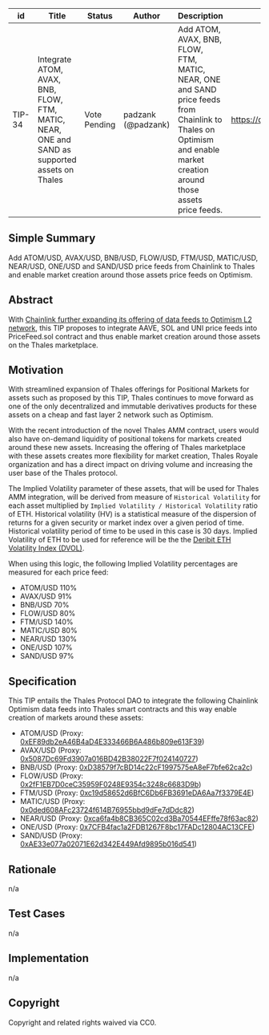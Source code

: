 | id | Title | Status | Author | Description | Discussions to | Created |
| ----------- | ----------- | ----------- | ----------- | ----------- | ----------- | ----------- |
| TIP-34 | Integrate ATOM, AVAX, BNB, FLOW, FTM, MATIC, NEAR, ONE and SAND as supported assets on Thales| Vote Pending | padzank (@padzank)| Add ATOM, AVAX, BNB, FLOW, FTM, MATIC, NEAR, ONE and SAND price feeds from Chainlink to Thales on Optimism and enable market creation around those assets price feeds. | https://discord.gg/rPpPcMXSeU | 2022-03-14
 
## Simple Summary
 
Add ATOM/USD, AVAX/USD, BNB/USD, FLOW/USD, FTM/USD, MATIC/USD, NEAR/USD, ONE/USD and SAND/USD price feeds from Chainlink to Thales and enable market creation around those assets price feeds on Optimism.
 
## Abstract
 
With [Chainlink further expanding its offering of data feeds to Optimism L2 network](https://docs.chain.link/docs/optimism-price-feeds/), this TIP proposes to integrate AAVE, SOL and UNI price feeds into PriceFeed.sol contract and thus enable market creation around those assets on the Thales marketplace.
 
## Motivation
 
With streamlined expansion of Thales offerings for Positional Markets for assets such as proposed by this TIP, Thales continues to move forward as one of the only decentralized and immutable derivatives products for these assets on a cheap and fast layer 2 network such as Optimism.  
   
With the recent introduction of the novel Thales AMM contract, users would also have on-demand liquidity of positional tokens for markets created around these new assets. Increasing the offering of Thales marketplace with these assets creates more flexibility for market creation, Thales Royale organization and has a direct impact on driving volume and increasing the user base of the Thales protocol.  
  
The Implied Volatility parameter of these assets, that will be used for Thales AMM integration, will be derived from measure of `Historical Volatility` for each asset multiplied by `Implied Volatility / Historical Volatility` ratio of ETH. Historical volatility (HV) is a statistical measure of the dispersion of returns for a given security or market index over a given period of time. Historical volatility period of time to be used in this case is 30 days. Implied Volatility of ETH to be used for reference will be the the [Deribit ETH Volatility Index (DVOL)](https://www.deribit.com/statistics/ETH/volatility-index).
  
  When using this logic, the following Implied Volatility percentages are measured for each price feed:  
- ATOM/USD 110%
- AVAX/USD 91%
- BNB/USD 70% 
- FLOW/USD 80% 
- FTM/USD 140% 
- MATIC/USD 80%
- NEAR/USD 130%
- ONE/USD 107%
- SAND/USD 97%
 
## Specification
 
This TIP entails the Thales Protocol DAO to integrate the following Chainlink Optimism data feeds into Thales smart contracts and this way enable creation of markets around these assets:
 
 - ATOM/USD  (Proxy: [0xEF89db2eA46B4aD4E333466B6A486b809e613F39](https://optimistic.etherscan.io/address/0xEF89db2eA46B4aD4E333466B6A486b809e613F39)) 
 - AVAX/USD  (Proxy: [0x5087Dc69Fd3907a016BD42B38022F7f024140727](https://optimistic.etherscan.io/address/0x5087Dc69Fd3907a016BD42B38022F7f024140727))
 - BNB/USD   (Proxy: [0xD38579f7cBD14c22cF1997575eA8eF7bfe62ca2c](https://optimistic.etherscan.io/address/0xD38579f7cBD14c22cF1997575eA8eF7bfe62ca2c))
 - FLOW/USD  (Proxy: [0x2fF1EB7D0ceC35959F0248E9354c3248c6683D9b](https://optimistic.etherscan.io/address/0x2fF1EB7D0ceC35959F0248E9354c3248c6683D9b))
 - FTM/USD   (Proxy: [0xc19d58652d6BfC6Db6FB3691eDA6Aa7f3379E4E](https://optimistic.etherscan.io/address/0xc19d58652d6BfC6Db6FB3691eDA6Aa7f3379E4E9))
 - MATIC/USD (Proxy: [0x0ded608AFc23724f614B76955bbd9dFe7dDdc82](https://optimistic.etherscan.io/address/0x0ded608AFc23724f614B76955bbd9dFe7dDdc828))
 - NEAR/USD  (Proxy: [0xca6fa4b8CB365C02cd3Ba70544EFffe78f63ac82](https://optimistic.etherscan.io/address/0xca6fa4b8CB365C02cd3Ba70544EFffe78f63ac82))
 - ONE/USD   (Proxy: [0x7CFB4fac1a2FDB1267F8bc17FADc12804AC13CFE](https://optimistic.etherscan.io/address/0x7CFB4fac1a2FDB1267F8bc17FADc12804AC13CFE))
 - SAND/USD  (Proxy: [0xAE33e077a02071E62d342E449Afd9895b016d541](https://optimistic.etherscan.io/address/0xAE33e077a02071E62d342E449Afd9895b016d541))
 
## Rationale
 
n/a
 
## Test Cases
 
n/a
 
## Implementation
 
n/a
 
## Copyright
 
Copyright and related rights waived via CC0.
